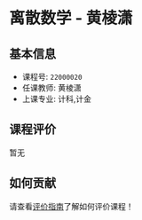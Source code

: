 # 离散数学 - 黄棱潇

## 基本信息

- 课程号: `22000020`
- 任课教师: 黄棱潇
- 上课专业: 计科,计金

## 课程评价

暂无

## 如何贡献

请查看[评价指南](../how-to-comment.md)了解如何评价课程！
